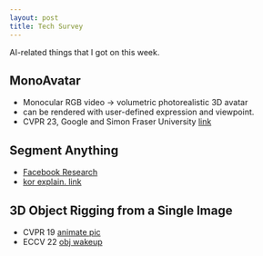 ```yaml
---
layout: post
title: Tech Survey
---
```


AI-related things that I got on this week.


## MonoAvatar
- Monocular RGB video -> volumetric photorealistic 3D avatar
- can be rendered with user-defined expression and viewpoint.
- CVPR 23, Google and Simon Fraser University [link](https://augmentedperception.github.io/monoavatar/)

## Segment Anything
- [Facebook Research](https://github.com/facebookresearch/segment-anything)
- [kor explain. link](https://blog.annotation-ai.com/segment-anything/)


## 3D Object Rigging from a Single Image
- CVPR 19 [animate pic](https://developer.nvidia.com/blog/transforming-paintings-and-photos-into-animations-with-ai/)
- ECCV 22 [obj wakeup](https://kulbear.github.io/object-wakeup/)
